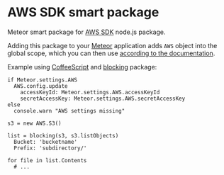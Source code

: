 AWS SDK smart package
=====================

Meteor smart package for [AWS SDK](https://aws.amazon.com/sdkfornodejs/) node.js package.

Adding this package to your [Meteor](http://www.meteor.com/) application adds `AWS` object into the global scope,
which you can then use [according to the documentation](http://docs.aws.amazon.com/AWSJavaScriptSDK/latest/frames.html).

Example using [CoffeeScript](http://coffeescript.org/) and
[blocking](https://github.com/peerlibrary/meteor-blocking) package:

    if Meteor.settings.AWS
      AWS.config.update
        accessKeyId: Meteor.settings.AWS.accessKeyId
        secretAccessKey: Meteor.settings.AWS.secretAccessKey
    else
      console.warn "AWS settings missing"

    s3 = new AWS.S3()

    list = blocking(s3, s3.listObjects)
      Bucket: 'bucketname'
      Prefix: 'subdirectory/'

    for file in list.Contents
      # ...

